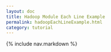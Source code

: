 ```yaml
---
layout: doc
title: Hadoop Module Each Line Example
permalink: hadoopEachLineExample.html
category: tutorial
---
```



{% include nav.markdown %}